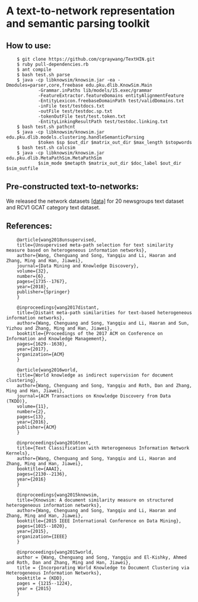 # A text-to-network representation and semantic parsing toolkit

## How to use:
        $ git clone https://github.com/cgraywang/TextHIN.git
        $ ruby pull-dependencies.rb
        $ ant compile
        $ bash test.sh parse
        $ java -cp libknowsim/knowsim.jar -ea -Dmodules=parser,core,freebase edu.pku.dlib.KnowSim.Main 
                -Grammar.inPaths lib/models/15.exec/grammar 
                -FeatureExtractor.featureDomains entityAlignmentFeature 
                -EntityLexicon.freebaseDomainPath test/validDomains.txt 
                -inFile test/testdocs.txt 
                -outFile test/testdoc.sp.txt
                -tokenOutFile test/test.token.txt 
                -EntityLinkingResultPath test/testdoc.linking.txt
        $ bash test.sh pathcnt
        $ java -cp libknowsim/knowsim.jar edu.pku.dlib.models.clustering.handleSemanticParsing
                $token $sp $out_dir $matrix_out_dir $max_length $stopwords
        $ bash test.sh calcsim
        $ java -cp libknowsim/knowsim.jar edu.pku.dlib.MetaPathSim.MetaPathSim
                $sim_mode $metapth $matrix_out_dir $doc_label $out_dir $sim_outfile
                
## Pre-constructed text-to-networks:
We released the network datasets [[data]](https://github.com/cgraywang/TextHINData) for 20 newsgroups text dataset and RCV1 GCAT category text dataset.

## References:

        @article{wang2018unsupervised,
        title={Unsupervised meta-path selection for text similarity measure based on heterogeneous information networks},
        author={Wang, Chenguang and Song, Yangqiu and Li, Haoran and Zhang, Ming and Han, Jiawei},
        journal={Data Mining and Knowledge Discovery},
        volume={32},
        number={6},
        pages={1735--1767},
        year={2018},
        publisher={Springer}
        }
        
        @inproceedings{wang2017distant,
        title={Distant meta-path similarities for text-based heterogeneous information networks},
        author={Wang, Chenguang and Song, Yangqiu and Li, Haoran and Sun, Yizhou and Zhang, Ming and Han, Jiawei},
        booktitle={Proceedings of the 2017 ACM on Conference on Information and Knowledge Management},
        pages={1629--1638},
        year={2017},
        organization={ACM}
        }
        
        @article{wang2016world,
        title={World knowledge as indirect supervision for document clustering},
        author={Wang, Chenguang and Song, Yangqiu and Roth, Dan and Zhang, Ming and Han, Jiawei},
        journal={ACM Transactions on Knowledge Discovery from Data (TKDD)},
        volume={11},
        number={2},
        pages={13},
        year={2016},
        publisher={ACM}
        }
        
        @inproceedings{wang2016text,
        title={Text Classification with Heterogeneous Information Network Kernels},
        author={Wang, Chenguang and Song, Yangqiu and Li, Haoran and Zhang, Ming and Han, Jiawei},
        booktitle={AAAI},
        pages={2130--2136},
        year={2016}
        }

        @inproceedings{wang2015knowsim,
        title={Knowsim: A document similarity measure on structured heterogeneous information networks},
        author={Wang, Chenguang and Song, Yangqiu and Li, Haoran and Zhang, Ming and Han, Jiawei},
        booktitle={2015 IEEE International Conference on Data Mining},
        pages={1015--1020},
        year={2015},
        organization={IEEE}
        }

        @inproceedings{wang2015world,
        author = {Wang, Chenguang and Song, Yangqiu and El-Kishky, Ahmed and Roth, Dan and Zhang, Ming and Han, Jiawei},
        title = {Incorporating World Knowledge to Document Clustering via Heterogeneous Information Networks},
        booktitle = {KDD},
        pages = {1215--1224},
        year = {2015}
        }
